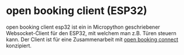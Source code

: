 # open booking client (ESP32)

open booking client esp32 ist ein in Micropython geschriebener Websocket-Client für den ESP32, mit welchem man z.B. Türen steuern kann. Der Client ist für eine Zusammenarbeit mit [open booking connect](https://github.com/binary-butterfly/open-booking-connect) konzipiert.
